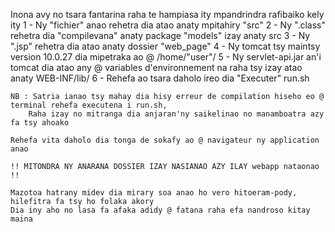 Inona avy no tsara fantarina raha te hampiasa ity mpandrindra rafibaiko kely ity
    1 - Ny "fichier" anao rehetra dia atao anaty mpitahiry "src"
    2 - Ny ".class" rehetra dia "compilevana" anaty package "models" izay anaty src
    3 - Ny ".jsp" rehetra dia atao anaty dossier "web_page"
    4 - Ny tomcat tsy maintsy version 10.0.27 dia mipetraka ao @ /home/"user"/
    5 - Ny servlet-api.jar an'i tomcat dia atao any @ variables d'environnement na raha tsy izay atao anaty WEB-INF/lib/
    6 - Rehefa ao tsara daholo ireo dia "Executer" run.sh
    
    NB : Satria ianao tsy mahay dia hisy erreur de compilation hiseho eo @ terminal rehefa executena i run.sh, 
        Raha izay no mitranga dia anjaran'ny saikelinao no manamboatra azy fa tsy ahoako
    
    Rehefa vita daholo dia tonga de sokafy ao @ navigateur ny application anao 
    
    !! MITONDRA NY ANARANA DOSSIER IZAY NASIANAO AZY ILAY webapp nataonao !!

    Mazotoa hatrany midev dia mirary soa anao ho vero hitoeram-pody, hilefitra fa tsy ho folaka akory
    Dia iny aho no lasa fa afaka adidy @ fatana raha efa nandroso kitay maina